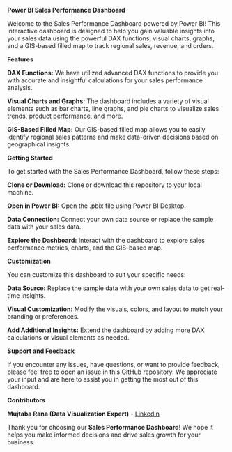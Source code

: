 **Power BI Sales Performance Dashboard**

Welcome to the Sales Performance Dashboard powered by Power BI! This interactive dashboard is designed to help you gain valuable insights into your sales data using the powerful DAX functions, visual charts, graphs, and a GIS-based filled map to track regional sales, revenue, and orders.

**Features**

**DAX Functions:** We have utilized advanced DAX functions to provide you with accurate and insightful calculations for your sales performance analysis.

**Visual Charts and Graphs:** The dashboard includes a variety of visual elements such as bar charts, line graphs, and pie charts to visualize sales trends, product performance, and more.

**GIS-Based Filled Map:** Our GIS-based filled map allows you to easily identify regional sales patterns and make data-driven decisions based on geographical insights.

**Getting Started**

To get started with the Sales Performance Dashboard, follow these steps:

**Clone or Download:** Clone or download this repository to your local machine.

**Open in Power BI:** Open the .pbix file using Power BI Desktop.

**Data Connection:** Connect your own data source or replace the sample data with your sales data.

**Explore the Dashboard:** Interact with the dashboard to explore sales performance metrics, charts, and the GIS-based map.

**Customization**

You can customize this dashboard to suit your specific needs:

**Data Source:** Replace the sample data with your own sales data to get real-time insights.

**Visual Customization:** Modify the visuals, colors, and layout to match your branding or preferences.

**Add Additional Insights:** Extend the dashboard by adding more DAX calculations or visual elements as needed.

**Support and Feedback**

If you encounter any issues, have questions, or want to provide feedback, please feel free to open an issue in this GitHub repository. We appreciate your input and are here to assist you in getting the most out of this dashboard.

**Contributors**

**Mujtaba Rana (Data Visualization Expert)** - [LinkedIn]([url](https://www.linkedin.com/in/mujtabarana/))


Thank you for choosing our **Sales Performance Dashboard**! We hope it helps you make informed decisions and drive sales growth for your business.
